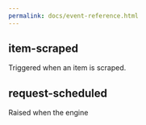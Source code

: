 ```yaml
---
permalink: docs/event-reference.html
---
```


## item-scraped
Triggered when an item is scraped.

## request-scheduled
Raised when the engine 


